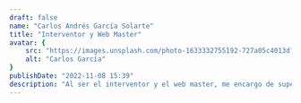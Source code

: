 ```yaml
---
draft: false
name: "Carlos Andrés García Solarte"
title: "Interventor y Web Master"
avatar: {
    src: "https://images.unsplash.com/photo-1633332755192-727a05c4013d?&fit=crop&w=280",
    alt: "Carlos García"
}
publishDate: "2022-11-08 15:39"
description: "Al ser el interventor y el web master, me encargo de supervisar el desarrollo del proyecto, así como la gestión de la página web, administrando los recursos y la calidad del proyecto."
---
```

